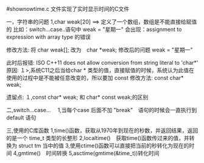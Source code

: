 #shownowtime.c 文件实现了实时显示时间的C文件

一，字符串的问题
1,char weak[20] ==> 定义了一个数组，数组是不能直接给赋值的
比如：switch...case..语句中 weak = "星期一" 会出现：assignment to expression with array type 的错误

修改方法:
将 char weak[]; 改为　char *weak;
修改后的问题
weak = "星期一"

此时后报错:
ISO C++11 does not allow conversion from string literal to 'char*'
原因:
１>,系统C11之后当给char * 类型的值，直接赋值的时候，系统认为此值在使用的过程中是不能被任意改变的，所以要加 const
修改方法:
const char* weak;

遗留点:
１,const char* weak; 和 char* const weak;的区别

二,switch...case...
　1,当每个case 后面不加 "break"　语句的时候会一直执行到default 语句

三,使用的C库函数
  1,time()函数，获取从1970年到现在的秒数，并返回结果，返回的是一个 time_t 类型的长整形
  2,localtime()　获取time()函数传过来的值，并转换为 struct tm 当中的值
  3,使用ctime()函数可以直接把当前的秒转化为现在的时间
  4,gmtime()　时间转换
  5,asctime(gmtime(&time_t))转化时间

